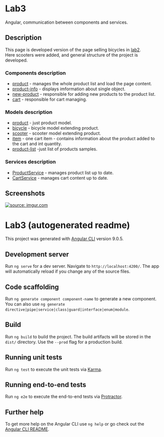 # Lab3
Angular, communication between components and services.

## Description
This page is developed version of the page selling bicycles in [lab2](https://github.com/xenofiodor/Web/tree/master/lab2).  
Here scooters were added, and general structure of the project is developed.

### Components description
- [product](https://github.com/xenofiodor/Web/tree/master/lab3/src/app/components/product) - manages the whole product list and load the page content.
- [product-info](https://github.com/xenofiodor/Web/tree/master/lab3/src/app/components/product-info) - displays imformation about single object.
- [new-product](https://github.com/xenofiodor/Web/tree/master/lab3/src/app/components/new-product) - responsible for adding new products to the product list.
- [cart](https://github.com/xenofiodor/Web/tree/master/lab3/src/app/components/cart) - responsible for cart managing.

### Models description
- [product](https://github.com/xenofiodor/Web/tree/master/lab3/src/app/models/product) - just product model.
- [bicycle](https://github.com/xenofiodor/Web/tree/master/lab3/src/app/models/bicycle) - bicycle model extending product.
- [scooter](https://github.com/xenofiodor/Web/tree/master/lab3/src/app/models/scooter) - scooter model extending product.
- [item](https://github.com/xenofiodor/Web/tree/master/lab3/src/app/models/item) - one cart item - contains information about the product added to the cart and int quantity.
- [product-list](https://github.com/xenofiodor/Web/blob/master/lab3/src/app/models/product-list.ts) -just list of products samples.

### Services description
- [ProductService](https://github.com/xenofiodor/Web/tree/master/lab3/src/app/services/ProductService) - manages product list up to date.
- [CartService](https://github.com/xenofiodor/Web/tree/master/lab3/src/app/services/CartService) - manages cart content up to date.

## Screenshots
<a href="https://imgur.com/eHxkzUa"><img src="https://i.imgur.com/eHxkzUa.png" title="source: imgur.com" /></a>

# Lab3 (autogenerated readme)

This project was generated with [Angular CLI](https://github.com/angular/angular-cli) version 9.0.5.

## Development server

Run `ng serve` for a dev server. Navigate to `http://localhost:4200/`. The app will automatically reload if you change any of the source files.

## Code scaffolding

Run `ng generate component component-name` to generate a new component. You can also use `ng generate directive|pipe|service|class|guard|interface|enum|module`.

## Build

Run `ng build` to build the project. The build artifacts will be stored in the `dist/` directory. Use the `--prod` flag for a production build.

## Running unit tests

Run `ng test` to execute the unit tests via [Karma](https://karma-runner.github.io).

## Running end-to-end tests

Run `ng e2e` to execute the end-to-end tests via [Protractor](http://www.protractortest.org/).

## Further help

To get more help on the Angular CLI use `ng help` or go check out the [Angular CLI README](https://github.com/angular/angular-cli/blob/master/README.md).
